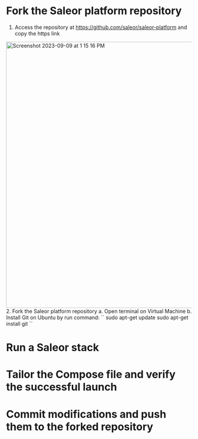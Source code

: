 # Fork the Saleor platform repository
1. Access the repository at https://github.com/saleor/saleor-platform and copy the https link
<img width="722" alt="Screenshot 2023-09-09 at 1 15 16 PM" src="https://github.com/lbj-jj/isec6000-assignment1-task2/assets/61398620/901db5fa-6dbe-46a7-a7ac-124b9783aa3e">
2. Fork the Saleor platform repository
   a. Open terminal on Virtual Machine
   b. Install Git on Ubuntu by run command:
``
sudo apt-get update
sudo apt-get install git
``

# Run a Saleor stack

# Tailor the Compose file and verify the successful launch

# Commit modifications and push them to the forked repository
